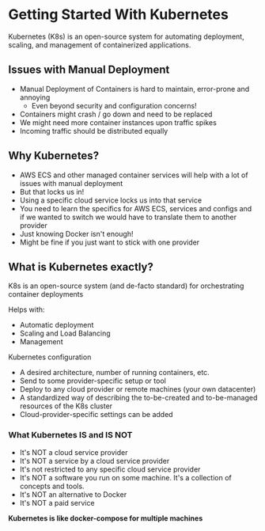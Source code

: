 # Getting Started With Kubernetes

Kubernetes (K8s) is an open-source system for automating deployment, scaling, and management of containerized applications.

## Issues with Manual Deployment

* Manual Deployment of Containers is hard to maintain, error-prone and annoying
  * Even beyond security and configuration concerns!
* Containers might crash / go down and need to be replaced
* We might need more container instances upon traffic spikes
* Incoming traffic should be distributed equally

## Why Kubernetes?

* AWS ECS and other managed container services will help with a lot of issues with manual deployment
* But that locks us in!
* Using a specific cloud service locks us into that service
* You need to learn the specifics for AWS ECS, services and configs and if we wanted to switch we would have to
translate them to another provider
* Just knowing Docker isn't enough!
* Might be fine if you just want to stick with one provider

## What is Kubernetes exactly?

K8s is an open-source system (and de-facto standard) for orchestrating container deployments

Helps with: 
* Automatic deployment
* Scaling and Load Balancing
* Management

Kubernetes configuration
* A desired architecture, number of running containers, etc.
* Send to some provider-specific setup or tool
* Deploy to any cloud provider or remote machines (your own datacenter)
* A standardized way of describing the to-be-created and to-be-managed resources of the K8s cluster
* Cloud-provider-specific settings can be added

### What Kubernetes IS and IS NOT

* It's NOT a cloud service provider
* It's NOT a service by a cloud service provider
* It's not restricted to any specific cloud service provider
* It's NOT a software you run on some machine. It's a collection of concepts and tools.
* It's NOT an alternative to Docker
* It's NOT a paid service

**Kubernetes is like docker-compose for multiple machines**
